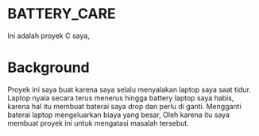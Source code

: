 # BATTERY_CARE
Ini adalah proyek C saya,

# Background
Proyek ini saya buat karena saya selalu menyalakan laptop saya saat tidur. Laptop nyala secara terus menerus hingga battery laptop saya habis, karena hal itu membuat baterai saya drop dan perlu di ganti. Mengganti baterai laptop mengeluarkan biaya yang besar, Oleh karena itu saya membuat proyek ini untuk mengatasi masalah tersebut.
